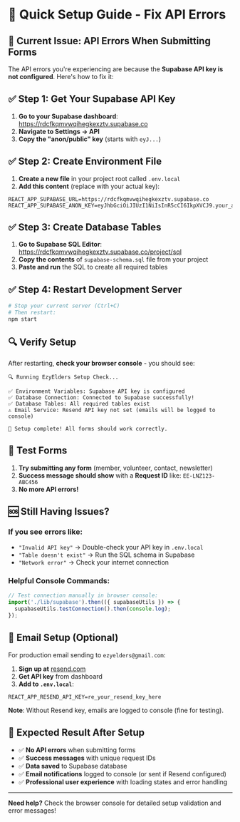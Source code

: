 # 🚀 Quick Setup Guide - Fix API Errors

## 🔴 Current Issue: API Errors When Submitting Forms

The API errors you're experiencing are because the **Supabase API key is not configured**. Here's how to fix it:

## ✅ **Step 1: Get Your Supabase API Key**

1. **Go to your Supabase dashboard**: https://rdcfkqmvwqihegkexztv.supabase.co
2. **Navigate to Settings → API**
3. **Copy the "anon/public" key** (starts with `eyJ...`)

## ✅ **Step 2: Create Environment File**

1. **Create a new file** in your project root called `.env.local`
2. **Add this content** (replace with your actual key):

```env
REACT_APP_SUPABASE_URL=https://rdcfkqmvwqihegkexztv.supabase.co
REACT_APP_SUPABASE_ANON_KEY=eyJhbGciOiJIUzI1NiIsInR5cCI6IkpXVCJ9.your_actual_key_here
```

## ✅ **Step 3: Create Database Tables**

1. **Go to Supabase SQL Editor**: https://rdcfkqmvwqihegkexztv.supabase.co/project/sql
2. **Copy the contents** of `supabase-schema.sql` file from your project
3. **Paste and run** the SQL to create all required tables

## ✅ **Step 4: Restart Development Server**

```bash
# Stop your current server (Ctrl+C)
# Then restart:
npm start
```

## 🔍 **Verify Setup**

After restarting, **check your browser console** - you should see:

```
🔍 Running EzyElders Setup Check...

✅ Environment Variables: Supabase API key is configured
✅ Database Connection: Connected to Supabase successfully!
✅ Database Tables: All required tables exist
⚠️ Email Service: Resend API key not set (emails will be logged to console)

🎉 Setup complete! All forms should work correctly.
```

## 🎯 **Test Forms**

1. **Try submitting any form** (member, volunteer, contact, newsletter)
2. **Success message should show** with a **Request ID** like: `EE-LNZ123-ABC456`
3. **No more API errors!**

## 🆘 **Still Having Issues?**

### If you see errors like:
- `"Invalid API key"` → Double-check your API key in `.env.local`
- `"Table doesn't exist"` → Run the SQL schema in Supabase
- `"Network error"` → Check your internet connection

### Helpful Console Commands:
```javascript
// Test connection manually in browser console:
import('./lib/supabase').then(({ supabaseUtils }) => {
  supabaseUtils.testConnection().then(console.log);
});
```

## 📧 **Email Setup (Optional)**

For production email sending to `ezyelders@gmail.com`:

1. **Sign up at** [resend.com](https://resend.com)
2. **Get API key** from dashboard
3. **Add to `.env.local`**:
```env
REACT_APP_RESEND_API_KEY=re_your_resend_key_here
```

**Note**: Without Resend key, emails are logged to console (fine for testing).

## 🎉 **Expected Result After Setup**

- ✅ **No API errors** when submitting forms
- ✅ **Success messages** with unique request IDs
- ✅ **Data saved** to Supabase database
- ✅ **Email notifications** logged to console (or sent if Resend configured)
- ✅ **Professional user experience** with loading states and error handling

---

**Need help?** Check the browser console for detailed setup validation and error messages! 